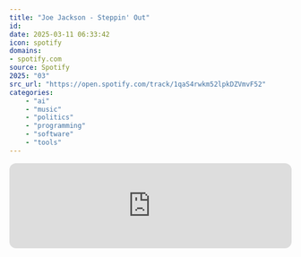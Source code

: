 ```yaml
---
title: "Joe Jackson - Steppin' Out"
id: 
date: 2025-03-11 06:33:42
icon: spotify
domains:
- spotify.com
source: Spotify
2025: "03"
src_url: "https://open.spotify.com/track/1qaS4rwkm52lpkDZVmvF52"
categories:
    - "ai"
    - "music"
    - "politics"
    - "programming"
    - "software"
    - "tools"
---
```

<iframe style="border-radius: 12px" width="100%" height="152" title="Spotify Embed: Steppin&apos; Out" frameborder="0" allowfullscreen allow="autoplay; clipboard-write; encrypted-media; fullscreen; picture-in-picture" loading="lazy" src="https://open.spotify.com/embed/track/1qaS4rwkm52lpkDZVmvF52?utm_source=oembed"></iframe>
